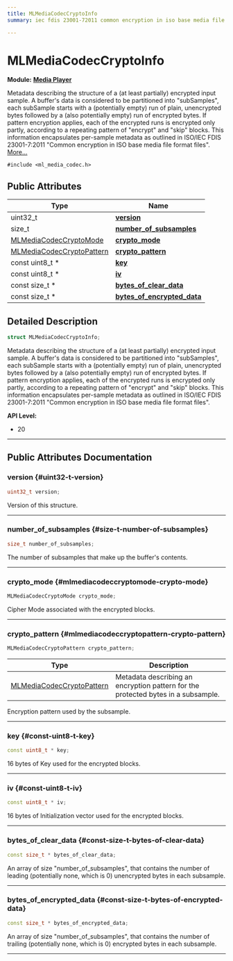 ```yaml
---
title: MLMediaCodecCryptoInfo
summary: iec fdis 23001-72011 common encryption in iso base media file format files. 

---
```


# MLMediaCodecCryptoInfo

**Module:** **[Media Player](/versioned_docs/version-22-May-2023/api-ref/api/Modules/group___media_player/group___media_player.md)**



Metadata describing the structure of a (at least partially) encrypted input sample. A buffer's data is considered to be partitioned into "subSamples", each subSample starts with a (potentially empty) run of plain, unencrypted bytes followed by a (also potentially empty) run of encrypted bytes. If pattern encryption applies, each of the encrypted runs is encrypted only partly, according to a repeating pattern of "encrypt" and "skip" blocks. This information encapsulates per-sample metadata as outlined in ISO/IEC FDIS 23001-7:2011 "Common encryption in ISO base media file format files".  [More...](#detailed-description)


`#include <ml_media_codec.h>`

## Public Attributes

| Type           | Name           |
| -------------- | -------------- |
| uint32_t | **[version](/versioned_docs/version-22-May-2023/api-ref/api/Modules/group___media_player/struct_m_l_media_codec_crypto_info.md#uint32-t-version)**  |
| size_t | **[number_of_subsamples](/versioned_docs/version-22-May-2023/api-ref/api/Modules/group___media_player/struct_m_l_media_codec_crypto_info.md#size-t-number-of-subsamples)**  |
| [MLMediaCodecCryptoMode](/versioned_docs/version-22-May-2023/api-ref/api/Modules/group___media_player/group___media_player.md#enums-mlmediacodeccryptomode) | **[crypto_mode](/versioned_docs/version-22-May-2023/api-ref/api/Modules/group___media_player/struct_m_l_media_codec_crypto_info.md#mlmediacodeccryptomode-crypto-mode)**  |
| [MLMediaCodecCryptoPattern](/versioned_docs/version-22-May-2023/api-ref/api/Modules/group___media_player/struct_m_l_media_codec_crypto_pattern.md) | **[crypto_pattern](/versioned_docs/version-22-May-2023/api-ref/api/Modules/group___media_player/struct_m_l_media_codec_crypto_info.md#mlmediacodeccryptopattern-crypto-pattern)**  |
| const uint8_t * | **[key](/versioned_docs/version-22-May-2023/api-ref/api/Modules/group___media_player/struct_m_l_media_codec_crypto_info.md#const-uint8-t-key)**  |
| const uint8_t * | **[iv](/versioned_docs/version-22-May-2023/api-ref/api/Modules/group___media_player/struct_m_l_media_codec_crypto_info.md#const-uint8-t-iv)**  |
| const size_t * | **[bytes_of_clear_data](/versioned_docs/version-22-May-2023/api-ref/api/Modules/group___media_player/struct_m_l_media_codec_crypto_info.md#const-size-t-bytes-of-clear-data)**  |
| const size_t * | **[bytes_of_encrypted_data](/versioned_docs/version-22-May-2023/api-ref/api/Modules/group___media_player/struct_m_l_media_codec_crypto_info.md#const-size-t-bytes-of-encrypted-data)**  |

## Detailed Description

```cpp
struct MLMediaCodecCryptoInfo;
```

Metadata describing the structure of a (at least partially) encrypted input sample. A buffer's data is considered to be partitioned into "subSamples", each subSample starts with a (potentially empty) run of plain, unencrypted bytes followed by a (also potentially empty) run of encrypted bytes. If pattern encryption applies, each of the encrypted runs is encrypted only partly, according to a repeating pattern of "encrypt" and "skip" blocks. This information encapsulates per-sample metadata as outlined in ISO/IEC FDIS 23001-7:2011 "Common encryption in ISO base media file format files". 




**API Level:**
  * 20




-----------
## Public Attributes Documentation

### version {#uint32-t-version}

```cpp
uint32_t version;
```


Version of this structure. 





-----------

### number_of_subsamples {#size-t-number-of-subsamples}

```cpp
size_t number_of_subsamples;
```


The number of subsamples that make up the buffer's contents. 





-----------

### crypto_mode {#mlmediacodeccryptomode-crypto-mode}

```cpp
MLMediaCodecCryptoMode crypto_mode;
```


Cipher Mode associated with the encrypted blocks. 





-----------

### crypto_pattern {#mlmediacodeccryptopattern-crypto-pattern}

```cpp
MLMediaCodecCryptoPattern crypto_pattern;
```



| Type | Description |
|--|--|
| [MLMediaCodecCryptoPattern](/versioned_docs/version-22-May-2023/api-ref/api/Modules/group___media_player/struct_m_l_media_codec_crypto_pattern.md) | Metadata describing an encryption pattern for the protected bytes in a subsample.  |


Encryption pattern used by the subsample. 





-----------

### key {#const-uint8-t-key}

```cpp
const uint8_t * key;
```


16 bytes of Key used for the encrypted blocks. 





-----------

### iv {#const-uint8-t-iv}

```cpp
const uint8_t * iv;
```


16 bytes of Initialization vector used for the encrypted blocks. 





-----------

### bytes_of_clear_data {#const-size-t-bytes-of-clear-data}

```cpp
const size_t * bytes_of_clear_data;
```


An array of size "number_of_subsamples", that contains the number of leading (potentially none, which is 0) unencrypted bytes in each subsample. 





-----------

### bytes_of_encrypted_data {#const-size-t-bytes-of-encrypted-data}

```cpp
const size_t * bytes_of_encrypted_data;
```


An array of size "number_of_subsamples", that contains the number of trailing (potentially none, which is 0) encrypted bytes in each subsample. 





-----------


